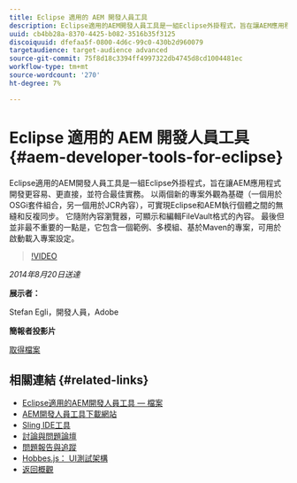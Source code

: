 ```yaml
---
title: Eclipse 適用的 AEM 開發人員工具
description: Eclipse適用的AEM開發人員工具是一組Eclipse外掛程式，旨在讓AEM應用程式開發更容易、更直接，並符合最佳實務。 以兩個新的專案外觀為基礎（一個用於OSGi套件組合，另一個用於JCR內容），可實現Eclipse和AEM執行個體之間的無縫和反複同步。 它隨附內容瀏覽器，可顯示和編輯FileVault格式的內容。 最後但並非最不重要的一點是，它包含一個範例、多模組、基於Maven的專案，可用於啟動載入專案設定。
uuid: cb4bb28a-8370-4425-b082-3516b35f3125
discoiquuid: dfefaa5f-0800-4d6c-99c0-430b2d960079
targetaudience: target-audience advanced
source-git-commit: 75f8d18c3394ff4997322db4745d8cd1004481ec
workflow-type: tm+mt
source-wordcount: '270'
ht-degree: 7%

---
```


# Eclipse 適用的 AEM 開發人員工具{#aem-developer-tools-for-eclipse}

Eclipse適用的AEM開發人員工具是一組Eclipse外掛程式，旨在讓AEM應用程式開發更容易、更直接，並符合最佳實務。 以兩個新的專案外觀為基礎（一個用於OSGi套件組合，另一個用於JCR內容），可實現Eclipse和AEM執行個體之間的無縫和反複同步。 它隨附內容瀏覽器，可顯示和編輯FileVault格式的內容。 最後但並非最不重要的一點是，它包含一個範例、多模組、基於Maven的專案，可用於啟動載入專案設定。

>[!VIDEO](https://video.tv.adobe.com/v/19465/?quality=9)

*2014年8月20日送達*

**展示者：**

Stefan Egli，開發人員，Adobe

**簡報者投影片**

[取得檔案](assets/aem-dev-tools-cq-gems.pdf)

## 相關連結 {#related-links}

* [Eclipse適用的AEM開發人員工具 — 檔案](https://experienceleague.adobe.com/docs/experience-manager-cloud-service/content/implementing/developer-tools/eclipse.html)
* [AEM開發人員工具下載網站](http://eclipse.adobe.com/aem/dev-tools/)
* [Sling IDE工具](https://sling.apache.org/documentation/development/ide-tooling.html)
* [討論與問題論壇](http://help-forums.adobe.com/content/adobeforums/en/experience-manager-forum/adobe-experience-manager.html)
* [問題報告與追蹤](https://github.com/Adobe-Marketing-Cloud/aem-eclipse-developer-tools/issues)
* [Hobbes.js： UI測試架構](http://docs.adobe.com/docs/en/aem/6-0/develop/components/hobbes.html)
* [返回概觀](https://helpx.adobe.com/experience-manager/kt/eseminars/gems/aem-index.html)
